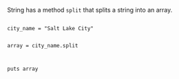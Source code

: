 String has a method `split`
that splits a string
into an array.

<Editor lang="ruby">
<code>
city_name = "Salt Lake City"

array = city_name.split

puts array
</code>
</Editor>
